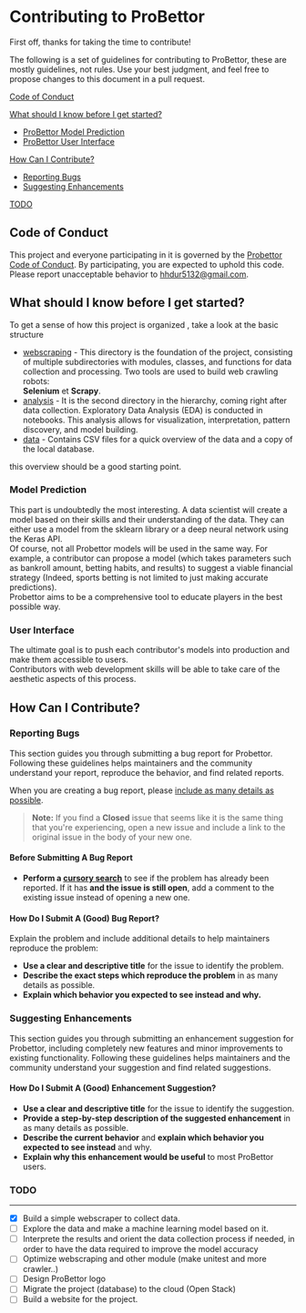 # Contributing to ProBettor 

First off, thanks for taking the time to contribute!

The following is a set of guidelines for contributing to ProBettor, these are mostly guidelines, not rules. Use your best judgment, and feel free to propose changes to this document in a pull request.


[Code of Conduct](#code-of-conduct)

[What should I know before I get started?](#what-should-i-know-before-i-get-started)
  * [ProBettor Model Prediction](#model-prediction)
  * [ProBettor User Interface](#user-interface)

[How Can I Contribute?](#how-can-i-contribute)
  * [Reporting Bugs](#reporting-bugs)
  * [Suggesting Enhancements](#suggesting-enhancements)

[TODO](#todo)

## Code of Conduct

This project and everyone participating in it is governed by the [Probettor Code of Conduct](CODE_OF_CONDUCT.md). By participating, you are expected to uphold this code. Please report unacceptable behavior to [hhdur5132@gmail.com](mailto:hhdur5132@gmail.com).

## What should I know before I get started?

To get a sense of how this project is organized , take a look at the basic structure

* [webscraping](./football/webscraping/) - This directory is the foundation of the project, consisting of multiple subdirectories with modules, classes, and functions for data collection and processing. Two tools are used to build web crawling robots:\
**Selenium** et **Scrapy**.
* [analysis](./football/analysis/) - It is the second directory in the hierarchy, coming right after data collection. Exploratory Data Analysis (EDA) is conducted in notebooks. This analysis allows for visualization, interpretation, pattern discovery, and model building.
* [data](./football/data/) - Contains CSV files for a quick overview of the data and a copy of the local database.

this overview should be a good starting point.

### Model Prediction

This part is undoubtedly the most interesting. A data scientist will create a model based on their skills and their understanding of the data. They can either use a model from the sklearn library or a deep neural network using the Keras API.\
Of course, not all Probettor models will be used in the same way. For example, a contributor can propose a model (which takes parameters such as bankroll amount, betting habits, and results) to suggest a viable financial strategy (Indeed, sports betting is not limited to just making accurate predictions).\
Probettor aims to be a comprehensive tool to educate players in the best possible way.

### User Interface

The ultimate goal is to push each contributor's models into production and make them accessible to users.\
Contributors with web development skills will be able to take care of the aesthetic aspects of this process.


## How Can I Contribute?

### Reporting Bugs

This section guides you through submitting a bug report for Probettor. Following these guidelines helps maintainers and the community understand your report, reproduce the behavior, and find related reports.

When you are creating a bug report, please [include as many details as possible](#how-do-i-submit-a-good-bug-report).

> **Note:** If you find a **Closed** issue that seems like it is the same thing that you're experiencing, open a new issue and include a link to the original issue in the body of your new one.

#### Before Submitting A Bug Report

* **Perform a [cursory search](https://github.com/search?q=+is%3Aissue+user%3AProBettor)** to see if the problem has already been reported. If it has **and the issue is still open**, add a comment to the existing issue instead of opening a new one.

#### How Do I Submit A (Good) Bug Report?

Explain the problem and include additional details to help maintainers reproduce the problem:

* **Use a clear and descriptive title** for the issue to identify the problem.
* **Describe the exact steps which reproduce the problem** in as many details as possible. 
* **Explain which behavior you expected to see instead and why.**

### Suggesting Enhancements

This section guides you through submitting an enhancement suggestion for Probettor, including completely new features and minor improvements to existing functionality. Following these guidelines helps maintainers and the community understand your suggestion and find related suggestions.

#### How Do I Submit A (Good) Enhancement Suggestion?

* **Use a clear and descriptive title** for the issue to identify the suggestion.
* **Provide a step-by-step description of the suggested enhancement** in as many details as possible.
* **Describe the current behavior** and **explain which behavior you expected to see instead** and why.
* **Explain why this enhancement would be useful** to most ProBettor users.

### TODO

---

- [x] Build a simple webscraper to collect data.
- [ ] Explore the data and make a machine learning model based on it.
- [ ] Interprete the results and orient the data collection process if needed, in order to have the data required to improve the model accuracy
- [ ] Optimize webscraping and other module (make unitest and more crawler..)
- [ ] Design ProBettor logo
- [ ] Migrate the project (database) to the cloud (Open Stack)
- [ ] Build a website for the project.

